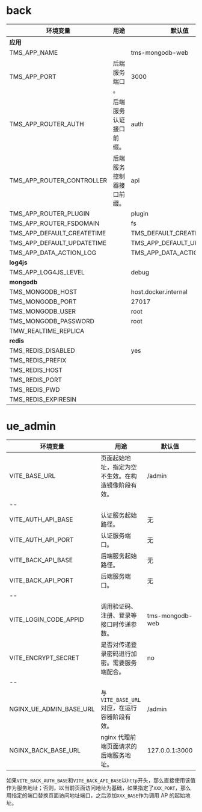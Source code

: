 # back

| 环境变量                   | 用途                     | 默认值                     |
| -------------------------- | ------------------------ | -------------------------- |
| **应用**                   |                          |                            |
| TMS_APP_NAME               |                          | tms-mongodb-web            |
| TMS_APP_PORT               | 后端服务端口 。          | 3000                       |
| TMS_APP_ROUTER_AUTH        | 后端服务认证接口前缀。   | auth                       |
| TMS_APP_ROUTER_CONTROLLER  | 后端服务控制器接口前缀。 | api                        |
| TMS_APP_ROUTER_PLUGIN      |                          | plugin                     |
| TMS_APP_ROUTER_FSDOMAIN    |                          | fs                         |
| TMS_APP_DEFAULT_CREATETIME |                          | TMS_DEFAULT_CREATE_TIME    |
| TMS_APP_DEFAULT_UPDATETIME |                          | TMS_APP_DEFAULT_UPDATETIME |
| TMS_APP_DATA_ACTION_LOG    |                          | TMS_APP_DATA_ACTION_LOG    |
| **log4js**                 |                          |                            |
| TMS_APP_LOG4JS_LEVEL       |                          | debug                      |
| **mongodb**                |                          |                            |
| TMS_MONGODB_HOST           |                          | host.docker.internal       |
| TMS_MONGODB_PORT           |                          | 27017                      |
| TMS_MONGODB_USER           |                          | root                       |
| TMS_MONGODB_PASSWORD       |                          | root                       |
| TMW_REALTIME_REPLICA       |                          |                            |
| **redis**                  |                          |                            |
| TMS_REDIS_DISABLED         |                          | yes                        |
| TMS_REDIS_PREFIX           |                          |                            |
| TMS_REDIS_HOST             |                          |                            |
| TMS_REDIS_PORT             |                          |                            |
| TMS_REDIS_PWD              |                          |                            |
| TMS_REDIS_EXPIRESIN        |                          |                            |

# ue_admin

| 环境变量                | 用途                                               | 默认值          |
| ----------------------- | -------------------------------------------------- | --------------- |
| VITE_BASE_URL           | 页面起始地址，指定为空不生效。在构造镜像阶段有效。 | /admin          |
| --                      |                                                    |                 |
| VITE_AUTH_API_BASE      | 认证服务起始路径。                                 | 无              |
| VITE_AUTH_API_PORT      | 认证服务端口。                                     | 无              |
| VITE_BACK_API_BASE      | 后端服务起始路径。                                 | 无              |
| VITE_BACK_API_PORT      | 后端服务端口。                                     | 无              |
| --                      |                                                    |                 |
| VITE_LOGIN_CODE_APPID   | 调用验证码、注册、登录等接口时传递参数。           | tms-mongodb-web |
| VITE_ENCRYPT_SECRET     | 是否对传递登录密码进行加密。需要服务端配合。       | no              |
| --                      |                                                    |                 |
| NGINX_UE_ADMIN_BASE_URL | 与`VITE_BASE_URL`对应，在运行容器阶段有效。        | /admin          |
| NGINX_BACK_BASE_URL     | nginx 代理前端页面请求的后端服务地址。             | 127.0.0.1:3000  |

如果`VITE_BACK_AUTH_BASE`和`VITE_BACK_API_BASE`以`http`开头，那么直接使用该值作为服务地址；否则，以当前页面访问地址为基础，如果指定了`XXX_PORT`，那么用指定的端口替换页面访问地址端口，之后添加`XXX_BASE`作为调用 AP 的起始地址。

